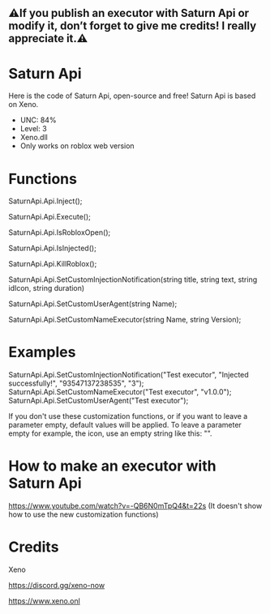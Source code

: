 ## ⚠️If you publish an executor with Saturn Api or modify it, don’t forget to give me credits! I really appreciate it.⚠️

# Saturn Api
 Here is the code of Saturn Api, open-source and free!
 Saturn Api is based on Xeno.

- UNC: 84%
- Level: 3
- Xeno.dll
- Only works on roblox web version

# Functions

SaturnApi.Api.Inject();

SaturnApi.Api.Execute();

SaturnApi.Api.IsRobloxOpen();

SaturnApi.Api.IsInjected();

SaturnApi.Api.KillRoblox();

SaturnApi.Api.SetCustomInjectionNotification(string title, string text, string idIcon, string duration)

SaturnApi.Api.SetCustomUserAgent(string Name);

SaturnApi.Api.SetCustomNameExecutor(string Name, string Version);

# Examples

SaturnApi.Api.SetCustomInjectionNotification("Test executor", "Injected successfully!", "93547137238535", "3");
SaturnApi.Api.SetCustomNameExecutor("Test executor", "v1.0.0");
SaturnApi.Api.SetCustomUserAgent("Test executor");

If you don't use these customization functions, or if you want to leave a parameter empty, default values will be applied. To leave a parameter empty for example, the icon, use an empty string like this: "".

# How to make an executor with Saturn Api

https://www.youtube.com/watch?v=-QB6N0mTpQ4&t=22s
(It doesn't show how to use the new customization functions)

# Credits

Xeno

https://discord.gg/xeno-now

https://www.xeno.onl
